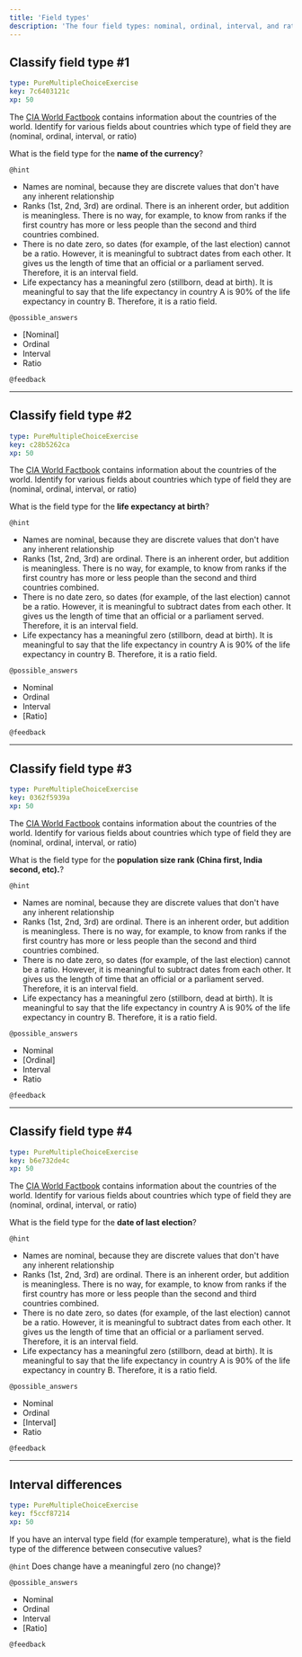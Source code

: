 ```yaml
---
title: 'Field types'
description: 'The four field types: nominal, ordinal, interval, and ratio'
---
```


## Classify field type #1

```yaml
type: PureMultipleChoiceExercise
key: 7c6403121c
xp: 50
```

The [CIA World Factbook](https://www.cia.gov/library/publications/the-world-factbook) contains information about the countries of the world. Identify for various fields about countries which type of field they are (nominal, ordinal, interval, or ratio)
  
What is the field type for the **name of the currency**?

`@hint`
* Names are nominal, because they are discrete values that don't have any inherent relationship
* Ranks (1st, 2nd, 3rd) are ordinal. There is an inherent order, but addition is meaningless. There is no way, for example, to know from ranks if the first country has more or less people than the second and third countries combined.
* There is no date zero, so dates (for example, of the last election) cannot be a ratio. However, it is meaningful to subtract dates from each other. It gives us the length of time that an official or a parliament served. Therefore, it is an interval field.
* Life expectancy has a meaningful zero (stillborn, dead at birth). It is meaningful to say that the life expectancy in country A is 90% of the life expectancy in country B. Therefore, it is a ratio field.

`@possible_answers`
- [Nominal]
- Ordinal
- Interval
- Ratio

`@feedback`


---

## Classify field type #2

```yaml
type: PureMultipleChoiceExercise
key: c28b5262ca
xp: 50
```

The [CIA World Factbook](https://www.cia.gov/library/publications/the-world-factbook) contains information about the countries of the world. Identify for various fields about countries which type of field they are (nominal, ordinal, interval, or ratio)
  
What is the field type for the **life expectancy at birth**?

`@hint`
* Names are nominal, because they are discrete values that don't have any inherent relationship
* Ranks (1st, 2nd, 3rd) are ordinal. There is an inherent order, but addition is meaningless. There is no way, for example, to know from ranks if the first country has more or less people than the second and third countries combined.
* There is no date zero, so dates (for example, of the last election) cannot be a ratio. However, it is meaningful to subtract dates from each other. It gives us the length of time that an official or a parliament served. Therefore, it is an interval field.
* Life expectancy has a meaningful zero (stillborn, dead at birth). It is meaningful to say that the life expectancy in country A is 90% of the life expectancy in country B. Therefore, it is a ratio field.

`@possible_answers`
- Nominal
- Ordinal
- Interval
- [Ratio]

`@feedback`


---

## Classify field type #3

```yaml
type: PureMultipleChoiceExercise
key: 0362f5939a
xp: 50
```

The [CIA World Factbook](https://www.cia.gov/library/publications/the-world-factbook) contains information about the countries of the world. Identify for various fields about countries which type of field they are (nominal, ordinal, interval, or ratio)
  
What is the field type for the **population size rank (China first, India second, etc).**?

`@hint`
* Names are nominal, because they are discrete values that don't have any inherent relationship
* Ranks (1st, 2nd, 3rd) are ordinal. There is an inherent order, but addition is meaningless. There is no way, for example, to know from ranks if the first country has more or less people than the second and third countries combined.
* There is no date zero, so dates (for example, of the last election) cannot be a ratio. However, it is meaningful to subtract dates from each other. It gives us the length of time that an official or a parliament served. Therefore, it is an interval field.
* Life expectancy has a meaningful zero (stillborn, dead at birth). It is meaningful to say that the life expectancy in country A is 90% of the life expectancy in country B. Therefore, it is a ratio field.

`@possible_answers`
- Nominal
- [Ordinal]
- Interval
- Ratio

`@feedback`


---

## Classify field type #4

```yaml
type: PureMultipleChoiceExercise
key: b6e732de4c
xp: 50
```

The [CIA World Factbook](https://www.cia.gov/library/publications/the-world-factbook) contains information about the countries of the world. Identify for various fields about countries which type of field they are (nominal, ordinal, interval, or ratio)
  
What is the field type for the **date of last election**?

`@hint`
* Names are nominal, because they are discrete values that don't have any inherent relationship
* Ranks (1st, 2nd, 3rd) are ordinal. There is an inherent order, but addition is meaningless. There is no way, for example, to know from ranks if the first country has more or less people than the second and third countries combined.
* There is no date zero, so dates (for example, of the last election) cannot be a ratio. However, it is meaningful to subtract dates from each other. It gives us the length of time that an official or a parliament served. Therefore, it is an interval field.
* Life expectancy has a meaningful zero (stillborn, dead at birth). It is meaningful to say that the life expectancy in country A is 90% of the life expectancy in country B. Therefore, it is a ratio field.

`@possible_answers`
- Nominal
- Ordinal
- [Interval]
- Ratio

`@feedback`


---

## Interval differences

```yaml
type: PureMultipleChoiceExercise
key: f5ccf87214
xp: 50
```

If you have an interval type field (for example temperature), what is the field type of the difference between consecutive values?

`@hint`
Does change have a meaningful zero (no change)?

`@possible_answers`
- Nominal
- Ordinal
- Interval
- [Ratio]

`@feedback`
